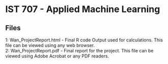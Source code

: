 # IST 707 - Applied Machine Learning

## Files
1: Wan_ProjectReport.html - Final R code Output used for calculations. This file can be viewed using any web browser.<br>
2: Wan_ProjectReport.pdf - Final report for the project. This file can be viewed using Adobe Acrobat or any PDF readers.
